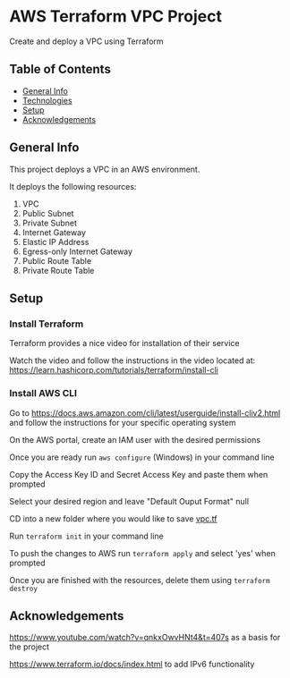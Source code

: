 # AWS Terraform VPC Project

Create and deploy a VPC using Terraform

## Table of Contents
* [General Info](#general-info)
* [Technologies](#technologies)
* [Setup](#setup)
* [Acknowledgements](#acknowledgements)

## General Info

This project deploys a VPC in an AWS environment. 

It deploys the following resources:

  1. VPC
  2. Public Subnet
  3. Private Subnet
  4. Internet Gateway
  5. Elastic IP Address
  6. Egress-only Internet Gateway
  7. Public Route Table
  8. Private Route Table

## Setup

### Install Terraform

Terraform provides a nice video for installation of their service

Watch the video and follow the instructions in the video located at: https://learn.hashicorp.com/tutorials/terraform/install-cli

### Install AWS CLI

Go to https://docs.aws.amazon.com/cli/latest/userguide/install-cliv2.html and follow the instructions for your specific operating system

On the AWS portal, create an IAM user with the desired permissions

Once you are ready run `aws configure` (Windows) in your command line

Copy the Access Key ID and Secret Access Key and paste them when prompted

Select your desired region and leave "Default Ouput Format" null

CD into a new folder where you would like to save [vpc.tf](https://github.com/GitRubin1/AWS-VPC-Terraform/blob/main/vpc.tf)

Run `terraform init` in your command line

To push the changes to AWS run `terraform apply` and select 'yes' when prompted

Once you are finished with the resources, delete them using `terraform destroy`


## Acknowledgements

https://www.youtube.com/watch?v=qnkxOwvHNt4&t=407s as a basis for the project

https://www.terraform.io/docs/index.html to add IPv6 functionality
